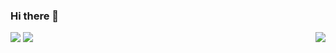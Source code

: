 ### Hi there 👋

<!--
**SL313/SL313** is a ✨ _special_ ✨ repository because its `README.md` (this file) appears on your GitHub profile.

Here are some ideas to get you started:

- 🔭 I’m currently working on ...
- 🌱 I’m currently learning ...
- 👯 I’m looking to collaborate on ...
- 🤔 I’m looking for help with ...
- 💬 Ask me about ...
- 📫 How to reach me: ...
- 😄 Pronouns: ...
- ⚡ Fun fact: ...
-->

<img align='right' src="http://mazassumnida.wtf/api/v2/generate_badge?boj=yepn1">

<img src="https://img.shields.io/badge/KakaoTalk-FFCD00?style=flat-square&logo=KakaoTalk&logoColor=black"/></a>
<img src="https://img.shields.io/badge/Instagram-E4405F?style=flat-square&logo=Instagram&logoColor=white"/></a>
